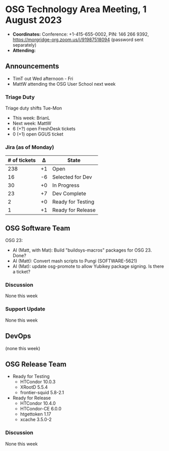 # OSG Technology Area Meeting, 1 August 2023

-   **Coordinates:** Conference: +1-415-655-0002, PIN: 146 266 9392,
    <https://morgridge-org.zoom.us/j/91987518094> (password sent separately)
-   **Attending:** 

## Announcements

-   TimT out Wed afternoon - Fri
-   MattW attending the OSG User School next week

### Triage Duty

Triage duty shifts Tue-Mon

-   This week: BrianL
-   Next week: MattW
-   6 (+?) open FreshDesk tickets
-   0 (+1) open GGUS ticket

### Jira (as of Monday)

| # of tickets | &Delta; | State             |
|--------------|---------|-------------------|
| 238          | +1      | Open              |
| 16           | -6      | Selected for Dev  |
| 30           | +0      | In Progress       |
| 23           | +7      | Dev Complete      |
| 2            | +0      | Ready for Testing |
| 1            | +1       | Ready for Release |

## OSG Software Team

OSG 23:

-   AI (Matt, with Mat): Build "buildsys-macros" packages for OSG 23. Done?
-   AI (Matt): Convert mash scripts to Pungi (SOFTWARE-5621)
-   AI (Mat): update osg-promote to allow Yubikey package signing. Is there a ticket?

### Discussion

None this week

### Support Update

None this week

## DevOps

(none this week)

## OSG Release Team

-   Ready for Testing
    -   HTCondor 10.0.3
    -   XRootD 5.5.4
    -   frontier-squid 5.8-2.1
-   Ready for Release
    -   HTCondor 10.4.0
    -   HTCondor-CE 6.0.0
    -   htgettoken 1.17
    -   xcache 3.5.0-2

### Discussion

None this week

